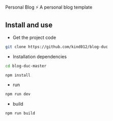 Personal Blog ⚡️
A personal blog template

## Install and use

- Get the project code

```bash
git clone https://github.com/kind012/blog-duc
```

- Installation dependencies

```bash
cd blog-duc-master

npm install

```

- run

```bash
npm run dev
```

- build

```bash
npm run build
```

